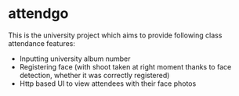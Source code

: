 # attendgo
This is the university project which aims to provide following class attendance features:
* Inputting university album number
* Registering face (with shoot taken at right moment thanks to face detection, whether it was correctly registered)
* Http based UI to view attendees with their face photos
